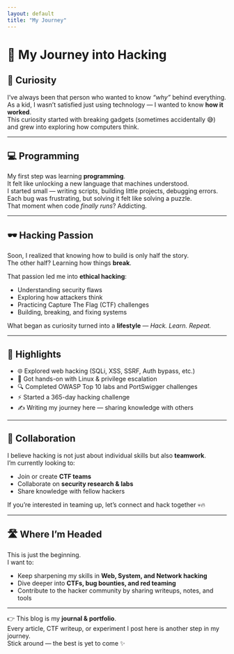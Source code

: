 ```yaml
---
layout: default
title: "My Journey"
---
```


# 🚀 My Journey into Hacking

## 🌱 Curiosity
I’ve always been that person who wanted to know *“why”* behind everything.  
As a kid, I wasn’t satisfied just using technology — I wanted to know **how it worked**.  
This curiosity started with breaking gadgets (sometimes accidentally 😅) and grew into exploring how computers think.

---

## 💻 Programming
My first step was learning **programming**.  
It felt like unlocking a new language that machines understood.  
I started small — writing scripts, building little projects, debugging errors.  
Each bug was frustrating, but solving it felt like solving a puzzle.  
That moment when code *finally runs*? Addicting.  

---

## 🕶️ Hacking Passion
Soon, I realized that knowing how to build is only half the story.  
The other half? Learning how things **break**.  

That passion led me into **ethical hacking**:  
- Understanding security flaws  
- Exploring how attackers think  
- Practicing Capture The Flag (CTF) challenges  
- Building, breaking, and fixing systems  

What began as curiosity turned into a **lifestyle** — *Hack. Learn. Repeat.*  

---

## 📌 Highlights
- 🌐 Explored web hacking (SQLi, XSS, SSRF, Auth bypass, etc.)  
- 🐧 Got hands-on with Linux & privilege escalation  
- 🔍 Completed OWASP Top 10 labs and PortSwigger challenges  
- ⚡ Started a 365-day hacking challenge  
- ✍️ Writing my journey here — sharing knowledge with others  

---

## 🤝 Collaboration
I believe hacking is not just about individual skills but also **teamwork**.  
I’m currently looking to:  
- Join or create **CTF teams**  
- Collaborate on **security research & labs**  
- Share knowledge with fellow hackers  

If you’re interested in teaming up, let’s connect and hack together 💀🔥  

---

## 🛣️ Where I’m Headed
This is just the beginning.  
I want to:  
- Keep sharpening my skills in **Web, System, and Network hacking**  
- Dive deeper into **CTFs, bug bounties, and red teaming**  
- Contribute to the hacker community by sharing writeups, notes, and tools  

---

👉 This blog is my **journal & portfolio**.  
Every article, CTF writeup, or experiment I post here is another step in my journey.  
Stick around — the best is yet to come ✨
